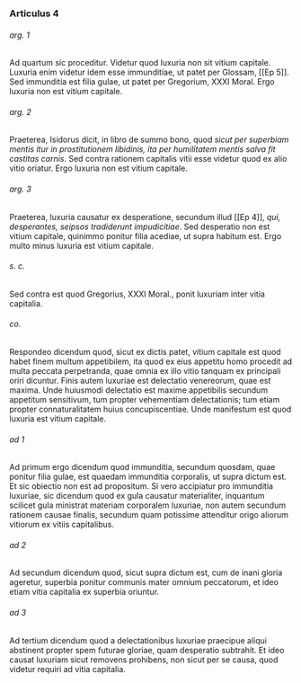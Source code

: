 ### Articulus 4

###### arg. 1
Ad quartum sic proceditur. Videtur quod luxuria non sit vitium capitale. Luxuria enim videtur idem esse immunditiae, ut patet per Glossam, [[Ep 5]]. Sed immunditia est filia gulae, ut patet per Gregorium, XXXI Moral. Ergo luxuria non est vitium capitale.

###### arg. 2
Praeterea, Isidorus dicit, in libro de summo bono, quod *sicut per superbiam mentis itur in prostitutionem libidinis, ita per humilitatem mentis salva fit castitas carnis*. Sed contra rationem capitalis vitii esse videtur quod ex alio vitio oriatur. Ergo luxuria non est vitium capitale.

###### arg. 3
Praeterea, luxuria causatur ex desperatione, secundum illud [[Ep 4]], *qui, desperantes, seipsos tradiderunt impudicitiae*. Sed desperatio non est vitium capitale, quinimmo ponitur filia acediae, ut supra habitum est. Ergo multo minus luxuria est vitium capitale.

###### s. c.
Sed contra est quod Gregorius, XXXI Moral., ponit luxuriam inter vitia capitalia.

###### co.
Respondeo dicendum quod, sicut ex dictis patet, vitium capitale est quod habet finem multum appetibilem, ita quod ex eius appetitu homo procedit ad multa peccata perpetranda, quae omnia ex illo vitio tanquam ex principali oriri dicuntur. Finis autem luxuriae est delectatio venereorum, quae est maxima. Unde huiusmodi delectatio est maxime appetibilis secundum appetitum sensitivum, tum propter vehementiam delectationis; tum etiam propter connaturalitatem huius concupiscentiae. Unde manifestum est quod luxuria est vitium capitale.

###### ad 1
Ad primum ergo dicendum quod immunditia, secundum quosdam, quae ponitur filia gulae, est quaedam immunditia corporalis, ut supra dictum est. Et sic obiectio non est ad propositum. Si vero accipiatur pro immunditia luxuriae, sic dicendum quod ex gula causatur materialiter, inquantum scilicet gula ministrat materiam corporalem luxuriae, non autem secundum rationem causae finalis, secundum quam potissime attenditur origo aliorum vitiorum ex vitiis capitalibus.

###### ad 2
Ad secundum dicendum quod, sicut supra dictum est, cum de inani gloria ageretur, superbia ponitur communis mater omnium peccatorum, et ideo etiam vitia capitalia ex superbia oriuntur.

###### ad 3
Ad tertium dicendum quod a delectationibus luxuriae praecipue aliqui abstinent propter spem futurae gloriae, quam desperatio subtrahit. Et ideo causat luxuriam sicut removens prohibens, non sicut per se causa, quod videtur requiri ad vitia capitalia.


